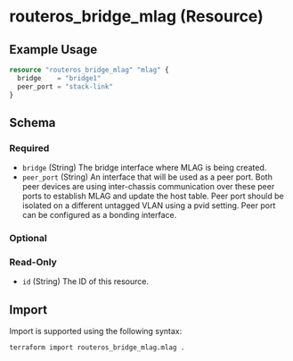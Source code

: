 # routeros_bridge_mlag (Resource)


## Example Usage
```terraform
resource "routeros_bridge_mlag" "mlag" {
  bridge    = "bridge1"
  peer_port = "stack-link"
}
```

<!-- schema generated by tfplugindocs -->
## Schema

### Required

- `bridge` (String) The bridge interface where MLAG is being created.
- `peer_port` (String) An interface that will be used as a peer port. Both peer devices are using inter-chassis communication over these peer ports to establish MLAG and update the host table. Peer port should be isolated on a different untagged VLAN using a pvid setting. Peer port can be configured as a bonding interface.

### Optional


### Read-Only

- `id` (String) The ID of this resource.

## Import
Import is supported using the following syntax:
```shell
terraform import routeros_bridge_mlag.mlag .
```
